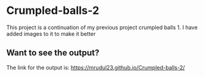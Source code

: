 # Crumpled-balls-2
This project is a continuation of my previous project crumpled balls 1. I have added images to it to make it better
## Want to see the output?
The link for the output is:
https://mrudul23.github.io/Crumpled-balls-2/
